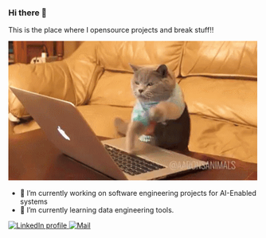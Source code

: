### Hi there 👋

This is the place where I opensource projects and break stuff!!

![Alt Text](https://github.com/ahmedhussiien/ahmedhussiien/blob/master/coding_cat.gif)


- 🔭 I’m currently working on software engineering projects for AI-Enabled systems
- 🌱 I’m currently learning data engineering tools.


<a href="https://www.linkedin.com/in/ahmedhussiien/">
  <img src="https://img.shields.io/badge/-ahmedhussiien-blue?style=flat&logo=Linkedin&logoColor=white&link=https://www.linkedin.com/in/ahmedhussiien/" alt="LinkedIn profile">
</a> <a href="mailto:ahmedhussiien@gmail.com">
  <img src="https://img.shields.io/badge/-ahmedhussiien@gmail.com-1ca0f1?style=flat&logo=gmail&logoColor=white&color=red&link=mailto:ahmedhussiien@gmail.com" alt="Mail">
</a>
<!--
**ahmedhussiien/ahmedhussiien** is a ✨ _special_ ✨ repository because its `README.md` (this file) appears on your GitHub profile.
-->
